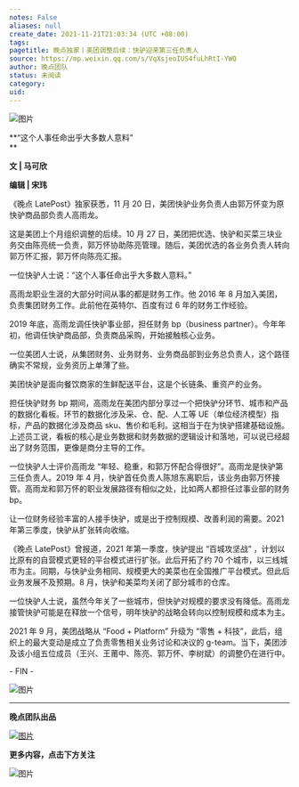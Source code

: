 ```yaml
---
notes: False
aliases: null
create_date: 2021-11-21T21:03:34 (UTC +08:00)
tags: 
pagetitle: 晚点独家丨美团调整后续：快驴迎来第三任负责人
source: https://mp.weixin.qq.com/s/VqXsjeoIUS4fuLhRtI-YWQ
author: 晚点团队
status: 未阅读
category: 
uid: 
---
```


![图片](https://mmbiz.qpic.cn/mmbiz_jpg/VWpZENjIo5smCbftaWLfzMYap1l3R3E6WoZwRvgwMc5EdDWhRmuBFZNg6ALNrAzaNf9DsqP11r0L5BaclkYQPg/640?wx_fmt=jpeg&wxfrom=5&wx_lazy=1&wx_co=1)

**“这个人事任命出乎大多数人意料”  
**

**文 **| 马可欣****

**编辑 **| 宋玮****

《晚点 LatePost》独家获悉，11 月 20 日，美团快驴业务负责人由郭万怀变为原快驴商品部负责人高雨龙。

这是美团上个月组织调整的后续。10 月 27 日，美团把优选、快驴和买菜三块业务交由陈亮统一负责，郭万怀协助陈亮管理。随后，美团优选的各业务负责人转向郭万怀汇报，郭万怀向陈亮汇报。

一位快驴人士说：“这个人事任命出乎大多数人意料。”

高雨龙职业生涯的大部分时间从事的都是财务工作。他 2016 年 8 月加入美团，负责集团财务工作。此前他在英特尔、百度有过 6 年的财务工作经验。

2019 年底，高雨龙调任快驴事业部，担任财务 bp（business partner）。今年年初，他调任快驴商品部，负责商品采购，开始接触核心业务。

一位美团人士说，从集团财务、业务财务、业务商品部到业务总负责人，这个路径确实不常规，业务资历上单薄了些。

美团快驴是面向餐饮商家的生鲜配送平台，这是个长链条、重资产的业务。

担任快驴财务 bp 期间，高雨龙在美团内部分享过一个把快驴分环节、城市和产品的数据化看板。环节的数据化涉及采、仓、配、人工等 UE（单位经济模型）指标，产品的数据化涉及商品 sku、售价和毛利。这相当于在为快驴搭建基础设施。上述员工说，看板的核心是业务数据和财务数据的逻辑设计和落地，可以说已经超出了财务范围，更像是商分主导的工作。

一位快驴人士评价高雨龙 “年轻、稳重，和郭万怀配合得很好”。高雨龙是快驴第三任负责人。2019 年 4 月，快驴首任负责人陈旭东离职后，该业务由郭万怀接管。高雨龙和郭万怀的职业发展路径有相似之处，比如两人都担任过事业部的财务 bp。

让一位财务经验丰富的人接手快驴，或是出于控制规模、改善利润的需要。2021 年第三季度，快驴从扩张转向收缩。

《晚点 LatePost》曾报道，2021 年第一季度，快驴提出 “百城攻坚战” ，计划以比原有的自营模式更轻的平台模式进行扩张。此后开拓了约 70 个城市，以三线城市为主。同期，与快驴业务相同、规模更大的美菜也在全国推广平台模式。但此后业务发展不及预期。8 月，快驴和美菜均关闭了部分城市的仓库。

一位快驴人士说，虽然今年关了一些城市，但快驴对规模的要求没有降低。高雨龙接管快驴可能是在释放一个信号，明年快驴的战略会转向以控制规模和成本为主。

2021 年 9 月，美团战略从 “Food + Platform” 升级为 “零售 + 科技”，此后，组织上的最大变动是成立了负责零售相关业务讨论和决议的 g-team。当下，美团涉及该小组五位成员（王兴、王莆中、陈亮、郭万怀、李树斌）的调整仍在进行中。

\- FIN -

![图片](https://mmbiz.qpic.cn/mmbiz_jpg/VWpZENjIo5s2EneJLuZYf9DBh8iaG548ZO6dL7uGcCYVHf8sz0W7mYNWq0jbHAUd4A89qKYTlcEq81Ch8Wu1ibAg/640?wx_fmt=jpeg&wxfrom=5&wx_lazy=1&wx_co=1)

___

**晚点团队出品**

[![图片](https://mmbiz.qpic.cn/mmbiz_jpg/VWpZENjIo5sgxLiaeVL0eBWvIxNvqVgOLOzMDueRCb1o1fPCf9O2MDqNIAky794T5ia81RXb7DSibQbG0ftykibIpQ/640?wx_fmt=jpeg&wxfrom=5&wx_lazy=1&wx_co=1)](http://mp.weixin.qq.com/s?__biz=MzU3Mjk1OTQ0Ng==&mid=2247490777&idx=1&sn=f99495252b209db57b4643ecf7770c59&chksm=fcc9a360cbbe2a764db03707932f01e1ad1c58dbaf2e3492cf0fc872f1fe3b33dc2fa3e07f7e&scene=21#wechat_redirect)

**更多内容，点击下方关注**

![图片](https://mmbiz.qpic.cn/mmbiz_jpg/VWpZENjIo5s62wJBPKlDpwDDZpq1yj6FUN3Gmc9nYCHeVZur5mjRDaicwhAoKB3sPJ6IpfZ2uMGTj44ic1wjE8RQ/640?wx_fmt=jpeg&wxfrom=5&wx_lazy=1&wx_co=1)
